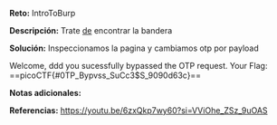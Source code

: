 **Reto:** IntroToBurp

**Descripción:**
Trate [de](http://titan.picoctf.net:53289/) encontrar la bandera

**Solución:**
Inspeccionamos la pagina y cambiamos otp por payload

Welcome, ddd you sucessfully bypassed the OTP request. Your Flag: ==picoCTF{#0TP_Bypvss_SuCc3$S_9090d63c}== 

**Notas adicionales:**

**Referencias:** 
https://youtu.be/6zxQkp7wy60?si=VViOhe_ZSz_9uOAS